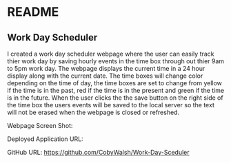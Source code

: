 # README

## Work Day Scheduler

I created a work day scheduler webpage where the user can easily track thier work day by saving hourly events in the time box through out thier 9am to 5pm work day. The webpage displays the current time in a 24 hour display along with the current date. The time boxes will change color depending on the time of day, the time boxes are set to change from yellow if the time is in the past, red if the time is in the present and green if the time is in the future. When the user clicks the the save button on the right side of the time box the users events will be saved to the local server so the text will not be erased when the webpage is closed or refreshed.


Webpage Screen Shot:

Deployed Application URL:

GitHub URL: https://github.com/CobyWalsh/Work-Day-Sceduler